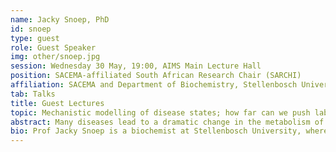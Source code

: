 ```yaml
---
name: Jacky Snoep, PhD
id: snoep
type: guest
role: Guest Speaker
img: other/snoep.jpg
session: Wednesday 30 May, 19:00, AIMS Main Lecture Hall
position: SACEMA-affiliated South African Research Chair (SARCHI)
affiliation: SACEMA and Department of Biochemistry, Stellenbosch University
tab: Talks
title: Guest Lectures
topic: Mechanistic modelling of disease states; how far can we push laboratory models to help us understand diseases?
abstract: Many diseases lead to a dramatic change in the metabolism of a patient. This can be due to a fast metabolism of an infectious agent (e.g. leading to hypoglycemia and lactic acidosis in severe malaria patients), or due to a mutation of normal cells (e.g. leading to fast growth and metabolism of cancer cells), or even be caused by a certain life style (e.g. decreased insulin sensitivity in type II diabetes patients). In my lecture, I will illustrate how we use our current knowledge of the underlying mechanism of diseases to build mechanistic mathematical models that are parameterised on experimental data. Subsequently, these models are validated using independent experiments, and then extended to disease states in patients by merging the models with coarse-grained whole body models. The aim is to increase our understanding of the metabolic (side-) effects caused by the disease, and point at possible intervention steps.
bio: Prof Jacky Snoep is a biochemist at Stellenbosch University, where he works on the SACEMA - SARCHI project - "Mechanistic modelling of health and epidemiology". He holds part-time positions at the Vrije University in Amsterdam and at the University of Manchester. Finding out how things work is his main drive for doing research, and he uses experimental, modelling and mathematical tools, to come to a quantitative, mechanistic understanding of cellular (dys-)function.
---
```

